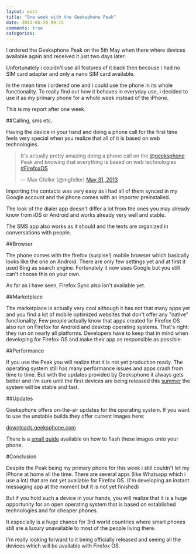 ```yaml
---
layout: post
title: "One week with the Geeksphone Peak"
date: 2013-06-20 09:15
comments: true
categories: 
---
```


I ordered the Geeksphone Peak on the 5th May when there where devices available again and received it just two days later.

Unfortunately i couldn't use all features of it back then because i had no SIM card adapter and only a nano SIM card available.

In the mean time i ordered one and i could use the phone in its whole functionality. To really find out how it behaves in everyday use, i decided to use it as my primary phone for a whole week instead of the iPhone.

This is my report after one week.

##Calling, sms etc.

Having the device in your hand and doing a phone call for the first time feels very special when you realize that all of it is based on web technologies.

<blockquote class="twitter-tweet"><p>It&#39;s actually pretty amazing doing a phone call on the <a href="https://twitter.com/geeksphone">@geeksphone</a> Peak and knowing that everything is based on web technologies <a href="https://twitter.com/search?q=%23FirefoxOS&amp;src=hash">#FirefoxOS</a></p>&mdash; Max Gfeller (@mgfeller) <a href="https://twitter.com/mgfeller/statuses/340418593210654720">May 31, 2013</a></blockquote>
<script async src="//platform.twitter.com/widgets.js" charset="utf-8"></script>


Importing the contacts was very easy as i had all of them synced in my Google account and the phone comes with an importer preinstalled.

The look of the dialer app doesn't differ a lot from the ones you may already know from iOS or Android and works already very well and stable.

The SMS app also works as it should and the texts are organized in conversations with people.

##Browser

The phone comes with the firefox (surpise!) mobile browser which basically looks like the one on Android. There are only few settings yet and at first it used Bing as search engine. Fortunately it now uses Google but you still can't choose this on your own.

As far as i have seen, Firefox Sync also isn't available yet.

##Marketplace

The marketplace is actually very cool although it has not that many apps yet and you find a lot of mobile optimized websites that don't offer any "native" functionality. Few people actually know that apps created for Firefox OS also run on Firefox for Android and desktop operating systems. That's right: they run on nearly all platforms. Developers have to keep that in mind when developing for Firefox OS and make their app as responsible as possible.

##Performance

If you use the Peak you will realize that it is not yet production ready. The operating system still has many performance issues and apps crash from time to time. But with the updates provided by Geeksphone it always gets better and i'm sure until the first devices are being released this [summer](https://blog.mozilla.org/press/2013/06/foxconn-adopts-firefox-os/) the system will be stable and fast.

##Updates

Geeksphone offers on-the-air updates for the operating system. If you want to use the unstable builds they offer current images here:  

[downloads.geeksphone.com](http://downloads.geeksphone.com/)

There is a [small guide](http://heavengod.wordpress.com/2013/05/31/flashing-new-rom-in-geeksphone-keonpeak/) available on how to flash these images onto your phone.

#Conclusion

Despite the Peak being my primary phone for this week i still couldn't let my iPhone at home all the time. There are several apps (like Whatsapp which i use a lot) that are not yet available for Firefox OS. (I'm developing an instant messaging app at the moment but it is not yet finished)

But if you hold such a device in your hands, you will realize that it is a huge opportunity for an open operating system that is based on established technologies and for cheaper phones.

It especially is a huge chance for 3rd world countries where smart phones still are a luxury unavailable to most of the people living there.

I'm really looking forward to it being officially released and seeing all the devices which will be available with Firefox OS.